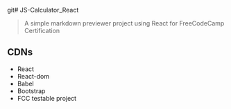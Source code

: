 git# JS-Calculator_React
> A simple markdown previewer project using React for FreeCodeCamp Certification

## CDNs
- React
- React-dom
- Babel
- Bootstrap
- FCC testable project